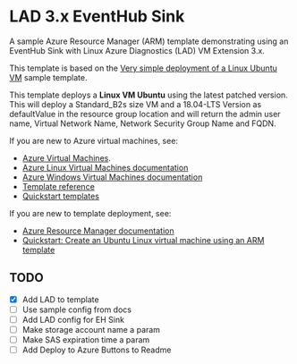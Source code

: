 # LAD 3.x EventHub Sink

A sample Azure Resource Manager (ARM) template demonstrating using an EventHub Sink with Linux Azure Diagnostics (LAD) VM Extension 3.x.

This template is based on the [Very simple deployment of a Linux Ubuntu VM](https://github.com/Azure/azure-quickstart-templates/tree/master/101-vm-simple-linux) sample template.


This template deploys a **Linux VM Ubuntu** using the latest patched version. This will deploy a Standard_B2s size VM and a 18.04-LTS Version as defaultValue in the resource group location and will return the admin user name, Virtual Network Name, Network Security Group Name and FQDN.

If you are new to Azure virtual machines, see:

- [Azure Virtual Machines](https://azure.microsoft.com/services/virtual-machines/).
- [Azure Linux Virtual Machines documentation](https://docs.microsoft.com/azure/virtual-machines/linux/)
- [Azure Windows Virtual Machines documentation](https://docs.microsoft.com/azure/virtual-machines/windows/)
- [Template reference](https://docs.microsoft.com/azure/templates/microsoft.compute/allversions)
- [Quickstart templates](https://azure.microsoft.com/resources/templates/?resourceType=Microsoft.Compute&pageNumber=1&sort=Popular)

If you are new to template deployment, see:

- [Azure Resource Manager documentation](https://docs.microsoft.com/azure/azure-resource-manager/)
- [Quickstart: Create an Ubuntu Linux virtual machine using an ARM template](https://docs.microsoft.com/azure/virtual-machines/linux/quick-create-template)

## TODO

- [x] Add LAD to template
- [ ] Use sample config from docs
- [ ] Add LAD config for EH Sink
- [ ] Make storage account name a param
- [ ] Make SAS expiration time a param
- [ ] Add Deploy to Azure Buttons to Readme